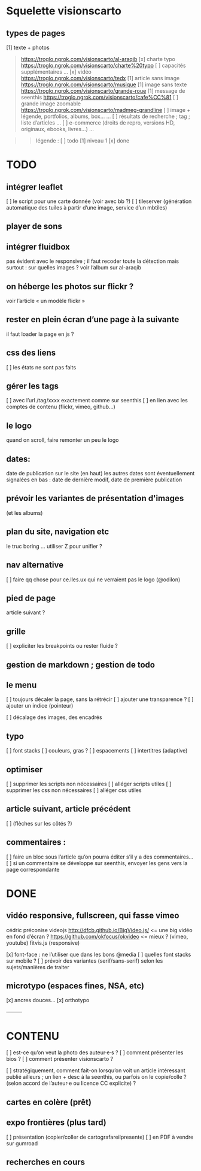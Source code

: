 # Squelette visionscarto

## types de pages
[1] texte + photos
> https://troglo.ngrok.com/visionscarto/al-araqib
[x] charte typo
> https://troglo.ngrok.com/visionscarto/charte%20typo
[ ] capacités supplémentaires
> …
[x] vidéo
> https://troglo.ngrok.com/visionscarto/tedx
[1] article sans image
> https://troglo.ngrok.com/visionscarto/musique
[1] image sans texte
> https://troglo.ngrok.com/visionscarto/grande-roue
[1] message de seenthis
> https://troglo.ngrok.com/visionscarto/cafe%CC%81
[ ] grande image zoomable
> https://troglo.ngrok.com/visionscarto/madmeg-grandline
[ ] image + légende, portfolios, albums, box…
> …
[ ] résultats de recherche ; tag ; liste d’articles
> …
[ ] e-commerce (droits de repro, versions HD, originaux, ebooks, livres…)
> …

>> légende : [ ] todo    [1] niveau 1    [x] done

# TODO

## intégrer leaflet
[ ] le script pour une carte donnée (voir avec bb ?)
[ ] tileserver (génération automatique des tuiles à partir d’une image, service d’un mbtiles)

## player de sons

## intégrer fluidbox
pas évident avec le responsive ; il faut recoder toute la détection
mais surtout : sur quelles images ?
voir l’album sur al-araqib

## on héberge les photos  sur flickr ?
voir l’article « un modèle flickr »

## rester en plein écran d’une page à la suivante
il faut loader la page en js ?

## css des liens
[ ] les états ne sont pas faits

## gérer les tags
[ ] avec l’url /tag/xxxx exactement comme sur seenthis
[ ] en lien avec les comptes de contenu (flickr, vimeo, github…)

## le logo
quand on scroll, faire remonter un peu le logo

## dates:
date de publication sur le site (en haut)
les autres dates sont éventuellement signalées en bas : date de dernière modif, date de première publication

## prévoir les variantes de présentation d'images
(et les albums)

## plan du site, navigation etc
le truc boring … utiliser Z pour unifier ?

## nav alternative
[ ] faire qq chose pour ce.lles.ux qui ne verraient pas le logo (@odilon)

## pied de page
article suivant ?

## grille
[ ] expliciter les breakpoints ou rester fluide ?

## gestion de markdown ; gestion de todo

## le menu
[ ] toujours décaler la page, sans la rétrécir
[ ] ajouter une transparence ?
[ ] ajouter un indice (pointeur)

[ ] décalage des images, des encadrés

## typo
[ ] font stacks
[ ] couleurs, gras ?
[ ] espacements
[ ] intertitres (adaptive)

## optimiser
[ ] supprimer les scripts non nécessaires
[ ] alléger scripts utiles
[ ] supprimer les css non nécessaires
[ ] alléger css utiles

## article suivant, article précédent
[ ] (flèches sur les côtés ?)

## commentaires :
[ ] faire un bloc sous l’article qu’on pourra éditer s’il y a des commentaires…
[ ] si un commentaire se développe sur seenthis, envoyer les gens vers la page correspondante

# DONE

## vidéo responsive, fullscreen, qui fasse vimeo
cédric préconise videojs
http://dfcb.github.io/BigVideo.js/ <= une big vidéo en fond d’écran ?
https://github.com/okfocus/okvideo <= mieux ? (vimeo, youtube)
fitvis.js (responsive)

[x] font-face : ne l’utiliser que dans les bons @media
[ ] quelles font stacks sur mobile ?
     [ ] prévoir des variantes (serif/sans-serif) selon les sujets/manières de traiter

## microtypo (espaces fines, <span class=caps>NSA</span>, etc)
[x] ancres douces…
[x] orthotypo

———

# CONTENU
[ ] est-ce qu’on veut la photo des auteur·e·s ?
[ ] comment présenter les bios ?
[ ] comment présenter visionscarto ?

[ ] stratégiquement, comment fait-on lorsqu’on voit un article intéressant publié ailleurs ; un lien + desc à la seenthis, ou parfois on le copie/colle ? (selon accord de l’auteur·e ou licence CC explicite) ?

## cartes en colère (prêt)

## expo frontières (plus tard)
[ ] présentation (copier/coller de cartografareilpresente)
[ ] en PDF à vendre sur gumroad

## recherches en cours

